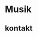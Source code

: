 
<head>
   <title>
      ollefernau
   </title>
   <body>
      <h1>
         Musik
         <p>
            <small>
               kontakt
            </small>
         </p>
      </h1>
